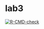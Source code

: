 # lab3
<!-- badges: start -->
[![R-CMD-check](https://github.com/fatemeh879/lab3/actions/workflows/R-CMD-check.yaml/badge.svg)](https://github.com/fatemeh879/lab3/actions/workflows/R-CMD-check.yaml)
<!-- badges: end -->


